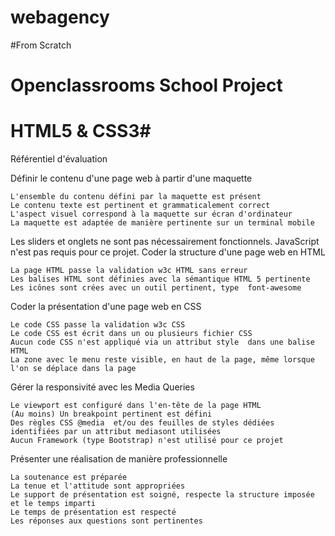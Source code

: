 # webagency
#From Scratch
# Openclassrooms School Project
# HTML5 & CSS3# 


Référentiel d'évaluation

 
 Définir le contenu d'une page web à partir d'une maquette

    L'ensemble du contenu défini par la maquette est présent
    Le contenu texte est pertinent et grammaticalement correct
    L'aspect visuel correspond à la maquette sur écran d'ordinateur
    La maquette est adaptée de manière pertinente sur un terminal mobile

Les sliders et onglets ne sont pas nécessairement fonctionnels. JavaScript n'est pas requis pour ce projet.
Coder la structure d'une page web en HTML

    La page HTML passe la validation w3c HTML sans erreur
    Les balises HTML sont définies avec la sémantique HTML 5 pertinente
    Les icônes sont crées avec un outil pertinent, type  font-awesome

Coder la présentation d'une page web en CSS

    Le code CSS passe la validation w3c CSS
    Le code CSS est écrit dans un ou plusieurs fichier CSS
    Aucun code CSS n'est appliqué via un attribut style  dans une balise HTML
    La zone avec le menu reste visible, en haut de la page, même lorsque l'on se déplace dans la page

 Gérer la responsivité avec les Media Queries 

    Le viewport est configuré dans l'en-tête de la page HTML
    (Au moins) Un breakpoint pertinent est défini
    Des règles CSS @media  et/ou des feuilles de styles dédiées identifiées par un attribut mediasont utilisées
    Aucun Framework (type Bootstrap) n'est utilisé pour ce projet

Présenter une réalisation de manière professionnelle

    La soutenance est préparée
    La tenue et l'attitude sont appropriées
    Le support de présentation est soigné, respecte la structure imposée et le temps imparti
    Le temps de présentation est respecté
    Les réponses aux questions sont pertinentes
